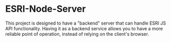 # ESRI-Node-Server
This project is designed to have a "backend" server that can handle ESRI JS API functionality. 
Having it as a backend service allows you to have a more reliable point of operation, instead of relying on the client's browser. 
